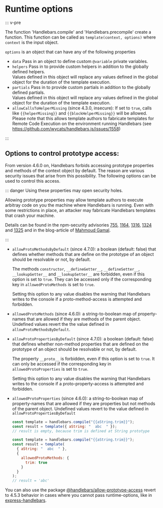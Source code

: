 # Runtime options

::: v-pre

The function 'Handlebars.compile' and 'Handlebars.precompile' create a function. This function can be called as
`template(context, options)` where `context` is the input object.

`options` is an object that can have any of the following properties

- `data` Pass in an object to define custom `@variable` private variables.
- `helpers` Pass in to provide custom helpers in addition to the globally defined helpers.  
  Values defined in this object will replace any values defined in the global object for the duration of the template
  execution.
- `partials` Pass in to provide custom partials in addition to the globally defined partials.  
  Values defined in this object will replace any values defined in the global object for the duration of the template
  execution.
- `allowCallsToHelperMissing` (since 4.3.0, insecure): If set to `true`, calls like `{{helperMissing}}` and
  `{{blockHelperMissing}}` will be allowed. Please note that this allows template authors to fabricate templates for
  Remote Code Execution on the environment running Handlebars (see https://github.com/wycats/handlebars.js/issues/1558)

:::

## Options to control prototype access:

From version 4.6.0 on, Handlebars forbids accessing prototype properties and methods of the context object by default.
The reason are various security issues that arise from this possibility. The following options can be used to control
this access.

::: danger Using these properties may open security holes.

Allowing prototype properties may allow template authors to execute arbitray code on you the machine where Handlebars is
running. Even with some restrictions in place, an attacker may fabricate Handlebars templates that crash your machine.

Details can be found in the npm-security advisories [755](https://www.npmjs.com/advisories/755),
[1164](https://www.npmjs.com/advisories/1164), [1316](https://www.npmjs.com/advisories/1316),
[1324](https://www.npmjs.com/advisories/1324) and [1325](https://www.npmjs.com/advisories/1325) and in the blog-article
of [Mahmoud Gamal](http://mahmoudsec.blogspot.com/2019/04/handlebars-template-injection-and-rce.html).

:::

- `allowProtoMethodsByDefault` (since 4.7.0): a boolean (default: false) that defines whether methods that are define on
  the prototype of an object should be resolvable or not, by default.

  The methods `constructor`, `__defineGetter__`, `__defineSetter__`, `__lookupGetter__` and `__lookupSetter__` are
  forbidden, even if this option is set to `true`. They can be accessed only if the corresponding key in
  `allowedProtoMethods` is set to `true`.

  Setting this option to any value disables the warning that Handlebars writes to the console if a proto-method-access
  is attempted and forbidden.

- `allowedProtoMethods` (since 4.6.0): a string-to-boolean map of property-names that are allowed if they are methods of
  the parent object. Undefined values revert the the value defined in `allowProtoMethodsByDefault`.
- `allowProtoPropertiesByDefault` (since 4.7.0): a boolean (default: false) that defines whether non-method properties
  that are defined on the prototype of an object should be resolvable or not, by default.

  The property `__proto__` is forbidden, even if this option is set to `true`. It can only be accessed if the
  corresponding key in `allowedProtoProperties` is set to `true`.

  Setting this option to any value disables the warning that Handlebars writes to the console if a proto-property-access
  is attempted and forbidden.

- `allowedProtoProperties` (since 4.6.0): a string-to-boolean map of property-names that are allowed if they are
  properties but not methods of the parent object. Undefined values revert to the value defined in
  `allowProtoPropertiesByDefault`

  ```js
  const template = handlebars.compile("{{aString.trim}}");
  const result = template({ aString: "  abc  " });
  // result is empty, because trim is defined at String prototype
  ```

  ```js
  const template = handlebars.compile("{{aString.trim}}");
  const result = template(
    { aString: "  abc  " },
    {
      allowedProtoMethods: {
        trim: true
      }
    }
  );
  // result = 'abc'
  ```

You can also use the package
[@handlebars/allow-prototype-access](https://www.npmjs.com/package/@handlebars/allow-prototype-access) revert to 4.5.3
behavior in cases where you cannot pass runtime-options, like in
[express-handlebars](https://www.npmjs.com/package/express-handlebars).
